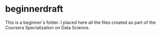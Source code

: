 # beginnerdraft
This is a beginner´s folder.  I placed here all the files created as part of the Coursera Specialization on Data Science.
